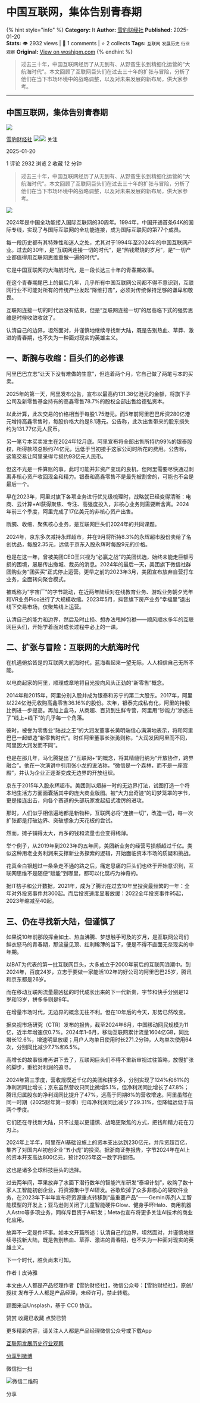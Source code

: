 # 中国互联网，集体告别青春期
{% hint style="info" %}
**Category:** It
**Author:** [雪豹财经社](https://www.woshipm.com/u/1432011)
**Published:** 2025-01-20  
**Stats:** 👁️ 2932 views | 💬 1 comments | ⭐ 2 collects
**Tags:** `互联网` `发展历史` `行业观察`
**Original:** [View on woshipm.com](https://www.woshipm.com/it/6173117.html)
{% endhint %}
> 过去三十年，中国互联网经历了从无到有、从野蛮生长到精细化运营的“大航海时代”。本文回顾了互联网巨头们在过去三十年的扩张与冒险，分析了他们在当下市场环境中的战略调整，以及对未来发展的新布局，供大家参考。

---

## 中国互联网，集体告别青春期

[![](https://image.woshipm.com/wp-files/2022/05/pS2my1TcuTOVVDTb3S3W.jpg!/both/72x72)](https://www.woshipm.com/u/1432011)

[雪豹财经社](https://www.woshipm.com/u/1432011) ![](https://static.woshipm.com/tag/1122_1@2x.png)![](https://static.woshipm.com/tag/2105_1@2x.png) 关注

2025-01-20

1 评论 2932 浏览 2 收藏 12 分钟

> 过去三十年，中国互联网经历了从无到有、从野蛮生长到精细化运营的“大航海时代”。本文回顾了互联网巨头们在过去三十年的扩张与冒险，分析了他们在当下市场环境中的战略调整，以及对未来发展的新布局，供大家参考。

![](https://image.woshipm.com/2023/04/13/c2ab6155-d9e1-11ed-bdec-00163e0b5ff3.jpg)

2024年是中国全功能接入国际互联网的30周年。1994年，中国开通首条64K的国际专线，实现了与国际互联网的全功能连接，成为国际互联网的第77个成员。

每一段历史都有其特殊性和迷人之处，尤其对于1994年至2024年的中国互联网产业。过去的30年，是“互联网连接一切的时代”，是“热钱燃烧的岁月”，是“一切产业都值得用互联网思维重做一遍的时代”。

它是中国互联网的大海航时代，是一段长达三十年的青春期故事。

在这个青春期尾巴上的最后几年，几乎所有中国互联网公司都不得不意识到，互联网行业不可能对所有的传统产业发起“降维打击”，必须对传统保持足够的谦卑和敬畏。

互联网连接一切的时代远没有结束，但是“互联网连接一切”的居高临下式的强势思维是时候收敛收敛了。

认清自己的边界，坦然面对，并谨慎地继续寻找新大陆，既是告别热血、草莽、激进的青春期，也不失为一种面对现实的英雄主义。

## 一、断腕与收缩：巨头们的必修课

阿里巴巴立志“让天下没有难做的生意”，但连着两个月，它自己做了两笔亏本的买卖。

2025年的第一天，阿里发布公告，宣布以最高约131.38亿港元的金额，将旗下子公司及新零售基金持有的高鑫零售78.7%的股权全部出售给德弘资本。

以此计算，此次交易的价格相当于每股1.75港元。而5年前阿里巴巴斥资280亿港元增持高鑫零售时，每股价格大约是8.1港元。公告称，此次出售带来的股东损失约为131.77亿元人民币。

另一笔亏本买卖发生在2024年12月底。阿里宣布将全部出售所持约99%的银泰股权，所得款项总额约74亿元，远低于当初接手这家公司时所花的费用。公告称，这笔交易让阿里录得亏损约93亿元人民币。

但这不光是一件算账的事。此时可能并非资产变现的良机，但阿里需要尽快通过剥离非核心资产收回现金和精力。银泰和高鑫零售不是最先被割舍的，可能也不会是最后一个。

早在2023年，阿里对旗下各项业务进行优先级梳理时，战略就已经变得清晰：电商、云计算+AI获得聚焦、专注、高强度投入，非核心业务则需要断舍离。2024年前三个季度，阿里完成了17亿美元的非核心资产出售。

断腕、收缩、聚焦核心业务，是互联网巨头们2024年的共同课题。

2024年，京东多次减持永辉超市，并在9月将所持8.3%的永辉超市股份卖给了名创优品，每股2.35元，远低于京东入股永辉时每股9元的价格。

也是在这一年，曾被美团CEO王兴视为“必赢之战”的美团优选，始终未能走巨额亏损的困境，屡屡传出撤城、裁员的消息。2024年的最后一天，美团旗下微信社群团购业务“团买买”正式停止运营。更早之前的2023年3月，美团宣布放弃自营打车业务，全面转向聚合模式。

被戏称为“宇宙厂”的字节跳动，在近两年陆续对在线教育业务、游戏业务朝夕光年和VR业务Pico进行了大规模收缩。2023年5月，抖音旗下房产业务“幸福里”退出线下交易市场，仅聚焦线上运营。

认清自己的能力和边界，然后及时止损、想办法甩掉包袱——顺风顺水多年的互联网巨头们，开始学着面对成长过程中必上的一课。

## 二、扩张与冒险：互联网的大航海时代

在机遇俯拾皆是的互联网大航海时代，蓝海看起来一望无际，人人相信自己无所不能。

以电商起家的阿里，顺理成章地将目光投向风头正劲的“新零售”概念。

2014年和2015年，阿里分别入股并成为银泰和苏宁的第二大股东。2017年，阿里以224亿港元收购高鑫零售36.16%的股份。次年，银泰完成私有化，阿里的持股比例进一步提高。再加上盒马，从商超、百货到生鲜专营，阿里用“钞能力”渗透进了“线上+线下”的几乎每一个角落。

彼时，被誉为零售业“陆战之王”的大润发董事长黄明端信心满满地表示，将和阿里巴巴一起塑造“新零售时代”。时任阿里董事长张勇则称，“大润发因阿里而不同，阿里因大润发而不同”。

也是在那几年，马化腾提出了“互联网+”的概念，将其精髓归纳为“开放协作，跨界融合”。他在一次演讲中引用张小龙的说法称，“微信是一个森林，而不是一座宫殿”，并认为企业正逐渐变成无边界的开放组织。

京东于2015年入股永辉超市。美团则以烜赫一时的无边界打法，试图打造一个将本地生活方方面面囊括其中的庞大商业版图。被“大力出奇迹”的幻梦笼罩的字节，更是接连出击，向各个赛道的头部玩家发起招式凌厉的进攻。

那时，人们似乎相信遍地都是新物种，互联网必将“连接一切”，改造一切，每一次扩张都是打破边界、突破想象力天花板的尝试。

然而，摊子铺得太大，再多的钱和流量也会变得稀薄。

举个例子，从2019年到2023年的五年间，美团新业务的经营亏损额超过千亿。类似这种用老业务利润来支撑新业务探索的逻辑，开始面临资本市场的质疑和挑战。

花真金白银趟过一条条走不通的路之后，痛定思痛的巨头们也终于开始意识到，互联网思维不是随便“赋能”到哪里，都可以化腐朽为神奇的。

据IT桔子和公开数据，2021年，成为了腾讯在过去10年里投资最频繁的一年：全年对外投资事件共300起。而后投资速度显著放缓：2022全年投资事件95起，2023年缩减至40起。

## 三、仍在寻找新大陆，但谨慎了

如果说10年前那段挥金如土、热血沸腾、梦想触手可及的岁月，是互联网公司们鲜衣怒马的青春期，那流量见顶、红利稀薄的当下，便是不得不直面无奈现实的中年期。

以BAT为代表的第一批互联网巨头，大多成立于2000年前后的互联网浪潮中。到2024年，百度24岁，立志于要做一家能活102年的好公司的阿里巴巴25岁，腾讯和京东都是26岁。

而在移动互联网流量最凶猛的时代成长出来的下一代新贵，字节和快手分别是12岁和13岁，拼多多则是9年。

在增量市场时代，无边界的概念无往不利。但在10年后的今天，形势已然改变。

据央视市场研究（CTR）发布的报告，截至2024年6月，中国移动网民规模为11亿，近半年增速仅0.7%。2024年1-6月，移动互联网累计流量1604亿GB，同比增长12.6%，增速明显放缓；用户人均单日使用时长271.2分钟，人均单次使用64次，分别同比减少7.7%和6.5%。

高增长的故事很难再讲下去了，互联网巨头们不得不重新审视过往策略，放慢扩张的脚步，重拾对利润的追寻。

2024年第三季度，营收规模近千亿的美团和拼多多，分别实现了124%和61%的净利润同比增长；京东虽然营收只同比微增5.1%，但净利润同比增长了47.8%；腾讯归属股东的净利润同比提升了47%，远高于同期8%的营收增速。阿里虽然在同一时期（2025财年第一财季）归母净利润同比减少了29.31%，但降幅远低于前两个季度。

它们还在寻找新大陆，只不过是以更谨慎、战略更聚焦的方式，把钱和精力花在刀刃上。

2024年上半年，阿里在AI基础设施上的资本支出达到230亿元，并斥资超百亿，集齐了对国内AI初创企业“五小虎”的投资。据浙商证券报告，字节2024年在AI上的资本开支高达800亿元，预计2025年这一数字将翻倍。

这也是诸多全球科技巨头的选择。

过去两年间，苹果放弃了水面下潜行数年的智能汽车研发“泰坦计划”，收购了数十家人工智能初创企业，将资源集中于AI研发。谷歌砍掉了众多非核心的硬软件业务，在2023年下半年宣布将资源重点转移到“最重要产品”——Gemini系列人工智能模型的开发上；亚马逊则关闭了儿童智能硬件Glow、健身手环Halo、商用机器人Astro等多项业务，同样斥巨资于AI研发；Meta也宣布将更多关注AI技术的商业化应用。

放弃不一定是件坏事。如本文开篇所述：认清自己的边界，坦然面对，并谨慎地继续寻找新大陆，既是告别热血、草莽、激进的青春期，也不失为一种面对现实的英雄主义。

下一个时代，胜负尚未可知。

作者丨皮诗雅

本文由人人都是产品经理作者【雪豹财经社】，微信公众号：【雪豹财经社】，原创/授权 发布于人人都是产品经理，未经许可，禁止转载。

题图来自Unsplash，基于 CC0 协议。

赞赏 收藏已收藏 点赞已赞

更多精彩内容，请关注人人都是产品经理微信公众号或下载App

[互联网](https://www.woshipm.com/tag/%e4%ba%92%e8%81%94%e7%bd%91)[发展历史](https://www.woshipm.com/tag/%e5%8f%91%e5%b1%95%e5%8e%86%e5%8f%b2)[行业观察](https://www.woshipm.com/tag/%e8%a1%8c%e4%b8%9a%e8%a7%82%e5%af%9f)

[分享到微博](https://service.weibo.com/share/share.php?appkey=2775287854&title=中国互联网，集体告别青春期&url=https://www.woshipm.com/it/6173117.html&pic=https://image.woshipm.com/2023/04/13/c2ab6155-d9e1-11ed-bdec-00163e0b5ff3.jpg)

微信扫一扫

![微信二维码](https://api.pwmqr.com/qrcode/create/?url=https://www.woshipm.com/it/6173117.html)

分享